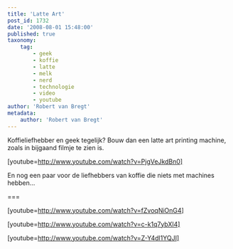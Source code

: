 ```yaml
---
title: 'Latte Art'
post_id: 1732
date: '2008-08-01 15:48:00'
published: true
taxonomy:
    tag:
        - geek
        - koffie
        - latte
        - melk
        - nerd
        - technologie
        - video
        - youtube
author: 'Robert van Bregt'
metadata:
    author: 'Robert van Bregt'
---
```


Koffieliefhebber en geek tegelijk? Bouw dan een latte art printing machine, zoals in bijgaand filmje te zien is.

[youtube=http://www.youtube.com/watch?v=PjgVeJkdBn0]

 En nog een paar voor de liefhebbers van koffie die niets met machines hebben…
 
=== 

[youtube=http://www.youtube.com/watch?v=fZvoqNiOnG4]

[youtube=http://www.youtube.com/watch?v=c-k1q7ybXl4]

[youtube=http://www.youtube.com/watch?v=Z-Y4dl1YQJI]

  